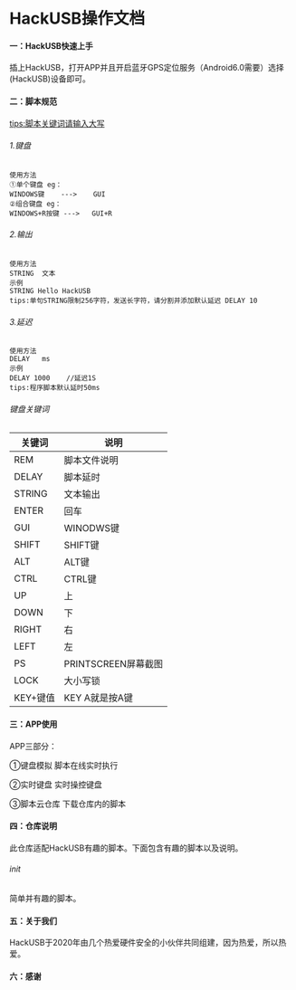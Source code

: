 # HackUSB操作文档

#### 一：HackUSB快速上手

插上HackUSB，打开APP并且开启蓝牙GPS定位服务（Android6.0需要）选择(HackUSB)设备即可。

#### 二：脚本规范

<u>tips:脚本关键词请输入大写</u>

###### 1.键盘

```
使用方法
①单个键盘 eg：
WINDOWS键    --->    GUI
②组合键盘 eg：
WINDOWS+R按键 --->   GUI+R
```

###### 2.输出

```
使用方法
STRING  文本
示例
STRING Hello HackUSB
tips:单句STRING限制256字符，发送长字符，请分割并添加默认延迟 DELAY 10
```

###### 3.延迟

```
使用方法
DELAY   ms
示例
DELAY 1000    //延迟1S
tips:程序脚本默认延时50ms
```

###### 键盘关键词

| 关键词 | 说明         |
| ------ | ------------ |
| REM    | 脚本文件说明 |
| DELAY  | 脚本延时 |
| STRING | 文本输出 |
| ENTER  | 回车 |
| GUI    | WINODWS键 |
| SHIFT  | SHIFT键 |
| ALT    | ALT键 |
| CTRL   | CTRL键 |
| UP     | 上 |
| DOWN   | 下 |
| RIGHT  | 右 |
| LEFT   | 左 |
| PS     | PRINTSCREEN屏幕截图 |
|   LOCK     | 大小写锁 |
| KEY+键值 | KEY A就是按A键 |

#### 三：APP使用

APP三部分：

①键盘模拟	脚本在线实时执行

②实时键盘	实时操控键盘

③脚本云仓库	下载仓库内的脚本

#### 四：仓库说明

此仓库适配HackUSB有趣的脚本。下面包含有趣的脚本以及说明。

###### init

简单并有趣的脚本。

#### 五：关于我们

HackUSB于2020年由几个热爱硬件安全的小伙伴共同组建，因为热爱，所以热爱。

#### 六：感谢





